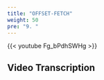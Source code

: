 ```yaml
---
title: "OFFSET-FETCH"
weight: 50
pre: "9. "
---
```


{{< youtube Fg_bPdhSWHg >}}

## Video Transcription
